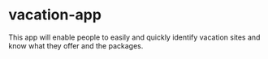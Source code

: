 # vacation-app
This app will enable people to easily and quickly identify vacation sites and know what they offer and the packages.
